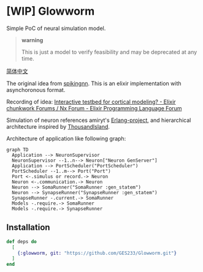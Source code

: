 # [WIP] Glowworm

Simple PoC of neural simulation model.

> **warning**
>
> This is just a model to verify feasibility and may be deprecated at any time.

[简体中文](/README.zh-Hans.md)

The original idea from [spikingnn](https://web.archive.org/web/20190715023747/http://www.spikingnn.net/English/index.html). This is an elixir implementation with asynchoronous format.

Recording of idea: [Interactive testbed for cortical modeling? - Elixir chunkwork Forums / Nx Forum - Elixir Programming Language Forum](https://elixirforum.com/t/interactive-testbed-for-cortical-modeling/61178/3)

Simulation of neuron references amiryt's [Erlang-project](https://github.com/amiryt/Erlang-project), and hierarchical architecture inspired by [ThousandIsland](https://github.com/mtrudel/thousand_island).

Architecture of application like following graph:

```mermaid
graph TD
  Application --> NeuronSupervisor
  NeuronSupervisor --1..n--> Neuron["Neuron GenServer"]
  Application --> PortScheduler("PortScheduler")
  PortScheduler --1..m--> Port("Port")
  Port <-.simulus or record.-> Neuron
  Neuron <-.communication.-> Neuron
  Neuron --> SomaRunner("SomaRunner :gen_statem")
  Neuron --> SynapseRunner("SynapseRunner :gen_statem")
  SynapseRunner -.current.-> SomaRunner
  Models -.require.-> SomaRunner
  Models -.require.-> SynapseRunner
```

## Installation

```elixir
def deps do
  [
    {:glowworm, git: "https://github.com/GES233/Glowworm.git"}
  ]
end
```

